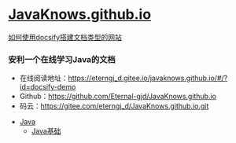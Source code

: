 # [JavaKnows.github.io](https://eterngj_d.gitee.io/javaknows.github.io/)

[如何使用docsify搭建文档类型的网站](./docs/how-to-use-docsify.md)

### 安利一个在线学习Java的文档

- 在线阅读地址：<https://eterngj_d.gitee.io/javaknows.github.io/#/?id=docsify-demo>
- Github：<https://github.com/Eternal-gjd/JavaKnows.github.io>
- 码云：https://gitee.com/eterngj_d/JavaKnows.github.io.git

<!-- MarkdownTOC -->

- [Java](#Java)
  - [Java基础](#Java-基础)

<!-- /MarkdownTOC -->

